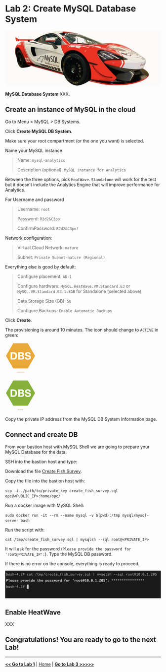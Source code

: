 # Lab 2: Create MySQL Database System

![MySQL Database System](./images/mds_banner.png)

**MySQL Database System** XXX.

## Create an instance of MySQL in the cloud

Go to Menu > MySQL > DB Systems.

Click **Create MySQL DB System**.

Make sure your root compartment (or the one you want) is selected.

Name your MySQL instance

> Name: `mysql-analytics`
> 
> Description (optional): `MySQL instance for Analytics`

Between the three options, pick `HeatWave`. `Standalone` will work for the test but it doesn't include the Analytics Engine that will improve performance for Analytics.

For Username and password

> Username: `root`
> 
> Password: `R2d2&C3po!`
> 
> ConfirmPassword: `R2d2&C3po!`

Network configuration:

> Virtual Cloud Network: `nature`
> 
> Subnet: `Private Subnet-nature (Regional)`

Everything else is good by default:

> Configure placement: `AD-1`
> 
> Configure hardware: `MySQL.HeatWave.VM.Standard.E3` or `MySQL.VM.Standard.E3.1.8GB` for Standalone (selected above)
> 
> Data Storage Size (GB): `50`
> 
> Configure Backups: `Enable Automatic Backups`

Click **Create**.

The provisioning is around 10 minutes. The icon should change to `ACTIVE` in green:

![Provisioning](./images/mds-provisioning.png)

![Active](./images/mds-active.png)

Copy the private IP address from the MySQL DB System Information page.

## Connect and create DB

From your bastion host with MySQL Shell we are going to prepare your MySQL Database for the data.

SSH into the bastion host and type:

Download the file [Create Fish Survey](./files/create_fish_survey.sql).

Copy the file into the bastion host with:

`scp -i ./path/to/private_key create_fish_survey.sql opc@<PUBLIC_IP>:home/opc/`

Run a docker image with MySQL Shell:

`sudo docker run -it --rm --name mysql -v $(pwd):/tmp mysql/mysql-server bash`

Run the script with:

```
cat /tmp/create_fish_survey.sql | mysqlsh --sql root@<PRIVATE_IP>
```

It will ask for the password (`Please provide the password for 'root@PRIVATE_IP':`). Type the MySQL DB password.

If there is no error on the console, everything is ready to proceed.

![Create Schema Terminal](./images/create_schema_mysql_terminal.png)

## Enable HeatWave

XXX

## Congratulations! You are ready to go to the next Lab!

---

[**<< Go to Lab 1**](../lab1/README.md) | [Home](../README.md) | [**Go to Lab 3 >>>>>**](../lab3/README.md)